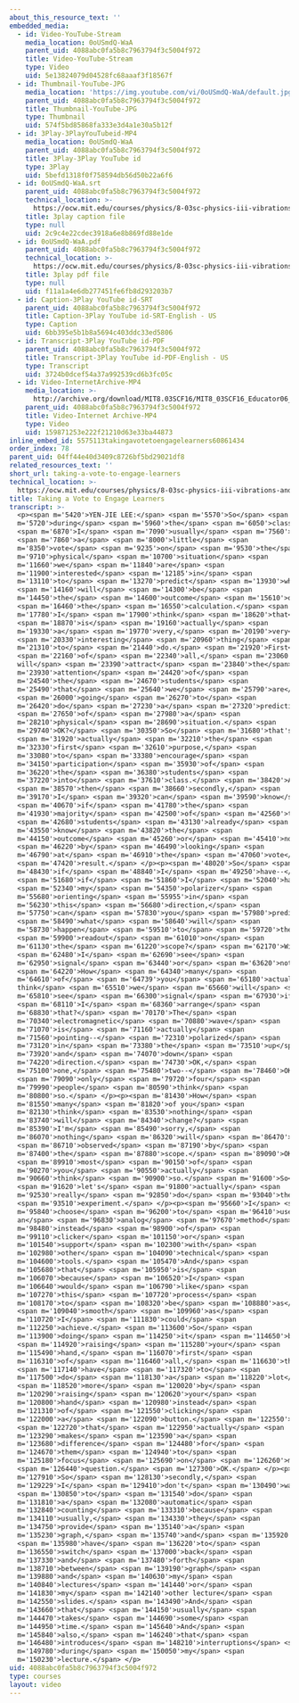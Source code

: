 ```yaml
---
about_this_resource_text: ''
embedded_media:
  - id: Video-YouTube-Stream
    media_location: 0oUSmdQ-WaA
    parent_uid: 4088abc0fa5b8c7963794f3c5004f972
    title: Video-YouTube-Stream
    type: Video
    uid: 5e13824079d04528fc68aaaf3f18567f
  - id: Thumbnail-YouTube-JPG
    media_location: 'https://img.youtube.com/vi/0oUSmdQ-WaA/default.jpg'
    parent_uid: 4088abc0fa5b8c7963794f3c5004f972
    title: Thumbnail-YouTube-JPG
    type: Thumbnail
    uid: 574f5bd85868fa333e3d4a1e30a5b12f
  - id: 3Play-3PlayYouTubeid-MP4
    media_location: 0oUSmdQ-WaA
    parent_uid: 4088abc0fa5b8c7963794f3c5004f972
    title: 3Play-3Play YouTube id
    type: 3Play
    uid: 5befd1318f0f758594db56d50b22a6f6
  - id: 0oUSmdQ-WaA.srt
    parent_uid: 4088abc0fa5b8c7963794f3c5004f972
    technical_location: >-
      https://ocw.mit.edu/courses/physics/8-03sc-physics-iii-vibrations-and-waves-fall-2016/instructor-insights/taking-a-vote-to-engage-learners/0oUSmdQ-WaA.srt
    title: 3play caption file
    type: null
    uid: 2c9c4e22cdec3918a6e8b869fd88e1de
  - id: 0oUSmdQ-WaA.pdf
    parent_uid: 4088abc0fa5b8c7963794f3c5004f972
    technical_location: >-
      https://ocw.mit.edu/courses/physics/8-03sc-physics-iii-vibrations-and-waves-fall-2016/instructor-insights/taking-a-vote-to-engage-learners/0oUSmdQ-WaA.pdf
    title: 3play pdf file
    type: null
    uid: f11a1a4e6db277451fe6fb8d293203b7
  - id: Caption-3Play YouTube id-SRT
    parent_uid: 4088abc0fa5b8c7963794f3c5004f972
    title: Caption-3Play YouTube id-SRT-English - US
    type: Caption
    uid: 6bb395e5b1b8a5694c403ddc33ed5806
  - id: Transcript-3Play YouTube id-PDF
    parent_uid: 4088abc0fa5b8c7963794f3c5004f972
    title: Transcript-3Play YouTube id-PDF-English - US
    type: Transcript
    uid: 3724b0dcef54a37a992539cd6b3fc05c
  - id: Video-InternetArchive-MP4
    media_location: >-
      http://archive.org/download/MIT8.03SCF16/MIT8_03SCF16_Educator06_Voting_300k.mp4
    parent_uid: 4088abc0fa5b8c7963794f3c5004f972
    title: Video-Internet Archive-MP4
    type: Video
    uid: 159871253e222f21210d63e33ba44873
inline_embed_id: 5575113takingavotetoengagelearners60861434
order_index: 78
parent_uid: 04ff44e40d3409c8726bf5bd29021df8
related_resources_text: ''
short_url: taking-a-vote-to-engage-learners
technical_location: >-
  https://ocw.mit.edu/courses/physics/8-03sc-physics-iii-vibrations-and-waves-fall-2016/instructor-insights/taking-a-vote-to-engage-learners
title: Taking a Vote to Engage Learners
transcript: >-
  <p><span m='5420'>YEN-JIE LEE:</span> <span m='5570'>So</span> <span
  m='5720'>during</span> <span m='5960'>the</span> <span m='6050'>class,</span>
  <span m='6870'>I</span> <span m='7090'>usually</span> <span m='7560'>do</span>
  <span m='7860'>a</span> <span m='8000'>little</span> <span
  m='8350'>vote</span> <span m='9235'>on</span> <span m='9530'>the</span> <span
  m='9710'>physical</span> <span m='10700'>situation</span> <span
  m='11660'>we</span> <span m='11840'>are</span> <span
  m='11900'>interested</span> <span m='12185'>in</span> <span
  m='13110'>to</span> <span m='13270'>predict</span> <span m='13930'>what</span>
  <span m='14160'>will</span> <span m='14300'>be</span> <span
  m='14450'>the</span> <span m='14600'>outcome</span> <span m='15610'>of</span>
  <span m='16460'>the</span> <span m='16550'>calculation.</span> <span
  m='17780'>I</span> <span m='17900'>think</span> <span m='18620'>that</span>
  <span m='18870'>is</span> <span m='19160'>actually</span> <span
  m='19330'>a</span> <span m='19770'>very,</span> <span m='20190'>very</span>
  <span m='20330'>interesting</span> <span m='20960'>thing</span> <span
  m='21310'>to</span> <span m='21440'>do.</span> <span m='21920'>First</span>
  <span m='22160'>of</span> <span m='22340'>all,</span> <span m='23060'>that
  will</span> <span m='23390'>attract</span> <span m='23840'>the</span> <span
  m='23930'>attention</span> <span m='24420'>of</span> <span
  m='24540'>the</span> <span m='24670'>students</span> <span
  m='25490'>that</span> <span m='25640'>we</span> <span m='25790'>are</span>
  <span m='26000'>going</span> <span m='26270'>to</span> <span
  m='26420'>do</span> <span m='27230'>a</span> <span m='27320'>prediction</span>
  <span m='27650'>of</span> <span m='27980'>a</span> <span
  m='28210'>physical</span> <span m='28690'>situation.</span> <span
  m='29740'>OK?</span> <span m='30350'>So</span> <span m='31680'>that's</span>
  <span m='31920'>actually</span> <span m='32210'>the</span> <span
  m='32330'>first</span> <span m='32610'>purpose,</span> <span
  m='33080'>to</span> <span m='33380'>encourage</span> <span
  m='34150'>participation</span> <span m='35930'>of</span> <span
  m='36220'>the</span> <span m='36380'>students</span> <span
  m='37220'>into</span> <span m='37610'>class.</span> <span m='38420'>And</span>
  <span m='38570'>then</span> <span m='38660'>secondly,</span> <span
  m='39170'>I</span> <span m='39320'>can</span> <span m='39590'>know</span>
  <span m='40670'>if</span> <span m='41780'>the</span> <span
  m='41930'>majority</span> <span m='42500'>of</span> <span m='42560'>the</span>
  <span m='42680'>students</span> <span m='43130'>already</span> <span
  m='43550'>know</span> <span m='43820'>the</span> <span
  m='44150'>outcome</span> <span m='45260'>or</span> <span m='45410'>not</span>
  <span m='46220'>by</span> <span m='46490'>looking</span> <span
  m='46790'>at</span> <span m='46910'>the</span> <span m='47060'>vote</span>
  <span m='47420'>result.</span> </p><p><span m='48020'>So</span> <span
  m='48430'>if</span> <span m='48840'>I</span> <span m='49250'>have--</span>
  <span m='51680'>if</span> <span m='51860'>I</span> <span m='52040'>have</span>
  <span m='52340'>my</span> <span m='54350'>polarizer</span> <span
  m='55680'>orienting</span> <span m='55955'>in</span> <span
  m='56230'>this</span> <span m='56680'>direction,</span> <span
  m='57750'>can</span> <span m='57830'>you</span> <span m='57980'>predict</span>
  <span m='58490'>what</span> <span m='58640'>will</span> <span
  m='58730'>happen</span> <span m='59510'>to</span> <span m='59720'>the</span>
  <span m='59900'>readout</span> <span m='61010'>on</span> <span
  m='61130'>the</span> <span m='61220'>scope?</span> <span m='62170'>Will</span>
  <span m='62480'>I</span> <span m='62690'>see</span> <span
  m='62950'>signal</span> <span m='63440'>or</span> <span m='63620'>not?</span>
  <span m='64220'>How</span> <span m='64340'>many</span> <span
  m='64610'>of</span> <span m='64739'>you</span> <span m='65180'>actually
  think</span> <span m='65510'>we</span> <span m='65660'>will</span> <span
  m='65810'>see</span> <span m='66300'>signal</span> <span m='67930'>if</span>
  <span m='68110'>I</span> <span m='68360'>arrange</span> <span
  m='68830'>that?</span> <span m='70170'>The</span> <span
  m='70340'>electromagnetic</span> <span m='70880'>wave</span> <span
  m='71070'>is</span> <span m='71160'>actually</span> <span
  m='71560'>pointing--</span> <span m='72310'>polarized</span> <span
  m='73120'>in</span> <span m='73380'>the</span> <span m='73510'>up</span> <span
  m='73920'>and</span> <span m='74070'>down</span> <span
  m='74220'>direction.</span> <span m='74730'>OK,</span> <span
  m='75100'>one,</span> <span m='75480'>two--</span> <span m='78460'>OK,</span>
  <span m='79090'>only</span> <span m='79720'>four</span> <span
  m='79990'>people</span> <span m='80590'>think</span> <span
  m='80800'>so.</span> </p><p><span m='81430'>How</span> <span
  m='81550'>many</span> <span m='81820'>of you</span> <span
  m='82130'>think</span> <span m='83530'>nothing</span> <span
  m='83740'>will</span> <span m='84340'>change?</span> <span
  m='85390'>I'm</span> <span m='85490'>sorry,</span> <span
  m='86070'>nothing</span> <span m='86320'>will</span> <span m='86470'>be</span>
  <span m='86710'>observed</span> <span m='87190'>by</span> <span
  m='87400'>the</span> <span m='87880'>scope.</span> <span m='89090'>OK,</span>
  <span m='89910'>most</span> <span m='90150'>of</span> <span
  m='90270'>you</span> <span m='90550'>actually</span> <span
  m='90660'>think</span> <span m='90900'>so.</span> <span m='91600'>So</span>
  <span m='91620'>let's</span> <span m='91800'>actually</span> <span
  m='92530'>really</span> <span m='92850'>do</span> <span m='93040'>the</span>
  <span m='93510'>experiment.</span> </p><p><span m='95660'>I</span> <span
  m='95840'>choose</span> <span m='96200'>to</span> <span m='96410'>use
  an</span> <span m='96830'>analog</span> <span m='97670'>method</span> <span
  m='98480'>instead</span> <span m='98900'>of</span> <span
  m='99110'>clicker</span> <span m='101150'>or</span> <span
  m='101540'>support</span> <span m='102300'>with</span> <span
  m='102980'>other</span> <span m='104090'>technical</span> <span
  m='104600'>tools.</span> <span m='105470'>And</span> <span
  m='105680'>that</span> <span m='105950'>is</span> <span
  m='106070'>because</span> <span m='106520'>I</span> <span
  m='106640'>would</span> <span m='106790'>like</span> <span
  m='107270'>this</span> <span m='107720'>process</span> <span
  m='108170'>to</span> <span m='108320'>be</span> <span m='108880'>as</span>
  <span m='109040'>smooth</span> <span m='109960'>as</span> <span
  m='110720'>I</span> <span m='111830'>could</span> <span
  m='112250'>achieve.</span> <span m='113600'>So</span> <span
  m='113900'>doing</span> <span m='114250'>it</span> <span m='114650'>by</span>
  <span m='114920'>raising</span> <span m='115280'>your</span> <span
  m='115490'>hand,</span> <span m='116070'>first</span> <span
  m='116310'>of</span> <span m='116460'>all,</span> <span m='116630'>they</span>
  <span m='117140'>have</span> <span m='117320'>to</span> <span
  m='117500'>do</span> <span m='118130'>a</span> <span m='118220'>lot</span>
  <span m='118520'>more</span> <span m='120020'>by</span> <span
  m='120290'>raising</span> <span m='120620'>your</span> <span
  m='120800'>hand</span> <span m='120980'>instead</span> <span
  m='121310'>of</span> <span m='121550'>clicking</span> <span
  m='122000'>a</span> <span m='122090'>button.</span> <span m='122550'>So</span>
  <span m='122720'>that</span> <span m='122950'>actually</span> <span
  m='123290'>makes</span> <span m='123590'>a</span> <span
  m='123680'>difference</span> <span m='124480'>for</span> <span
  m='124670'>them</span> <span m='124940'>to</span> <span
  m='125180'>focus</span> <span m='125690'>on</span> <span m='126260'>my</span>
  <span m='126440'>question.</span> <span m='127300'>OK.</span> </p><p><span
  m='127910'>So</span> <span m='128130'>secondly,</span> <span
  m='129229'>I</span> <span m='129410'>don't</span> <span m='130490'>want</span>
  <span m='130850'>to</span> <span m='131540'>do</span> <span
  m='131810'>a</span> <span m='132080'>automatic</span> <span
  m='132840'>counting</span> <span m='133310'>because</span> <span
  m='134110'>usually,</span> <span m='134330'>they</span> <span
  m='134750'>provide</span> <span m='135140'>a</span> <span
  m='135230'>graph,</span> <span m='135740'>and</span> <span m='135920'>I</span>
  <span m='135980'>have</span> <span m='136220'>to</span> <span
  m='136550'>switch</span> <span m='137000'>back</span> <span
  m='137330'>and</span> <span m='137480'>forth</span> <span
  m='138710'>between</span> <span m='139190'>graph</span> <span
  m='139880'>and</span> <span m='140630'>my</span> <span
  m='140840'>lectures</span> <span m='141440'>or</span> <span
  m='141830'>my</span> <span m='142140'>other lecture</span> <span
  m='142550'>slides.</span> <span m='143490'>And</span> <span
  m='143660'>that</span> <span m='144150'>usually</span> <span
  m='144470'>takes</span> <span m='144690'>some</span> <span
  m='144950'>time.</span> <span m='145640'>And</span> <span
  m='145840'>also,</span> <span m='146240'>that</span> <span
  m='146480'>introduces</span> <span m='148210'>interruptions</span> <span
  m='149780'>during</span> <span m='150050'>my</span> <span
  m='150230'>lecture.</span> </p>
uid: 4088abc0fa5b8c7963794f3c5004f972
type: courses
layout: video
---
```


